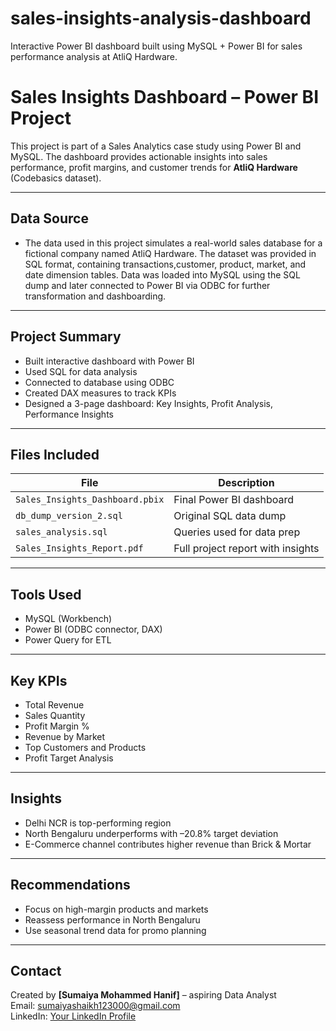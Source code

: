 # sales-insights-analysis-dashboard
Interactive Power BI dashboard built using MySQL + Power BI for sales performance analysis at AtliQ Hardware.
# Sales Insights Dashboard – Power BI Project

This project is part of a Sales Analytics case study using Power BI and MySQL. The dashboard provides actionable insights into sales performance, profit margins, and customer trends for **AtliQ Hardware** (Codebasics dataset).

---
## Data Source
- The data used in this project simulates a real-world sales database for a fictional company named AtliQ Hardware. The dataset was provided in SQL format, containing transactions,customer, product, market, and date dimension tables. Data was loaded into MySQL using the SQL dump and later connected to Power BI via ODBC for further transformation and dashboarding.

---

## Project Summary

- Built interactive dashboard with Power BI
- Used SQL for data analysis
- Connected to database using ODBC
- Created DAX measures to track KPIs
- Designed a 3-page dashboard: Key Insights, Profit Analysis, Performance Insights

---

## Files Included

| File | Description |
|------|-------------|
| `Sales_Insights_Dashboard.pbix` | Final Power BI dashboard |
| `db_dump_version_2.sql` | Original SQL data dump |
| `sales_analysis.sql` | Queries used for data prep |
| `Sales_Insights_Report.pdf` | Full project report with insights |

---

## Tools Used

- MySQL (Workbench)
- Power BI (ODBC connector, DAX)
- Power Query for ETL

---

## Key KPIs

- Total Revenue
- Sales Quantity
- Profit Margin %
- Revenue by Market
- Top Customers and Products
- Profit Target Analysis

---

## Insights

- Delhi NCR is top-performing region
- North Bengaluru underperforms with –20.8% target deviation
- E-Commerce channel contributes higher revenue than Brick & Mortar

---

## Recommendations

- Focus on high-margin products and markets
- Reassess performance in North Bengaluru
- Use seasonal trend data for promo planning

---

## Contact

Created by **[Sumaiya Mohammed Hanif]** – aspiring Data Analyst  
Email: sumaiyashaikh123000@gmail.com  
LinkedIn: [Your LinkedIn Profile](https://linkedin.com/in/sumaiya-mohammed-hanif)
